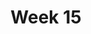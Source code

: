 ---
title: Week 15
days:
  - date: 2024-12-02
    events:
      "**Lecture 36**{: .label .label-lec} Non-parametric Testing Alternatives":
  - date: 2024-12-04
    events:
      "**Lecture 37**{: .label .label-lec} Regression Modeling with a Categorical Exposure":
      "**Lab**{: .label .label-lab} Final Exam Review Session":
  - date: 2024-12-06
    events:
     "**Lecture 38**{: .label .label-lec} Final Exam Review":
     "**Data Project**{: .label .label-proj} Data Skills Demonstration Part III (Due 5:00 PM PST)":
---